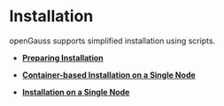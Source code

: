# Installation<a name="EN-US_TOPIC_0000001223947251"></a>

openGauss supports simplified installation using scripts. 

- **[Preparing Installation](#Preparing-Installation.md)**

- **[Container-based Installation on a Single Node ](container-based-installation-on-a-single-node.md)**

- **[Installation on a Single Node](installation-on-a-single-node.md)**  

  


